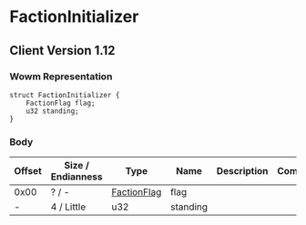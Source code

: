 # FactionInitializer

## Client Version 1.12

### Wowm Representation
```rust,ignore
struct FactionInitializer {
    FactionFlag flag;
    u32 standing;
}
```
### Body

| Offset | Size / Endianness | Type | Name | Description | Comment |
| ------ | ----------------- | ---- | ---- | ----------- | ------- |
| 0x00 | ? / - | [FactionFlag](factionflag.md) | flag |  |  |
| - | 4 / Little | u32 | standing |  |  |

